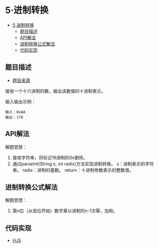 # 5·进制转换

- [5·进制转换](#5进制转换)
  - [题目描述](#题目描述)
  - [API解法](#api解法)
  - [进制转换公式解法](#进制转换公式解法)
  - [代码实现](#代码实现)

## 题目描述
- [题目来源](https://www.nowcoder.com/practice/8f3df50d2b9043208c5eed283d1d4da6?tpId=37&tqId=21228&rp=1&ru=/exam/oj/ta&qru=/exam/oj/ta&sourceUrl=%2Fexam%2Foj%2Fta%3FtpId%3D37&difficulty=undefined&judgeStatus=undefined&tags=&title=)

接收一个十六进制的数，输出该数值的十进制表示。

输入输出示例：
```text
输入：0xAA
输出：170
```

## API解法
解题思想：
1. 接收字符串，将标记16进制的0x删除。
2. 通过parseInt(String s, int radix)方法实现进制转换。
s：进制表示的字符串。
radix：进制的基数。
return：十进制参数表示的整数值。

## 进制转换公式解法
解题思想：
1. 第n位（从低位开始）数字乘以进制的n-1次幂，加和。

## 代码实现
- [HJ5](/src/main/java/com/lingy/nowcoder//hw/HJ5.java)
